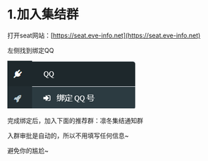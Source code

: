 # 1.加入集结群

打开seat网站：[https://seat.eve-info.net](https://seat.eve-info.net)

左侧找到绑定QQ

![](../.gitbook/assets/bindqq.png)

完成绑定后，加入下面的推荐群：凛冬集结通知群

入群审批是自动的，所以不用填写任何信息~

避免你的尴尬~

